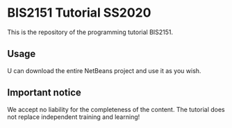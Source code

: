 # BIS2151 Tutorial SS2020

This is the repository of the programming tutorial BIS2151.

## Usage

U can download the entire NetBeans project and use it as you wish. 

## Important notice
We accept no liability for the completeness of the content. The tutorial does not replace independent training and learning!